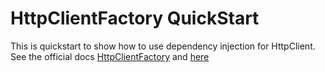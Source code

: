 # HttpClientFactory QuickStart
This is quickstart to show how to use dependency injection for HttpClient.
See the official docs [HttpClientFactory](https://docs.microsoft.com/en-us/dotnet/standard/microservices-architecture/implement-resilient-applications/use-httpclientfactory-to-implement-resilient-http-requests)
and [here](https://docs.microsoft.com/en-us/aspnet/core/fundamentals/http-requests?view=aspnetcore-2.2)